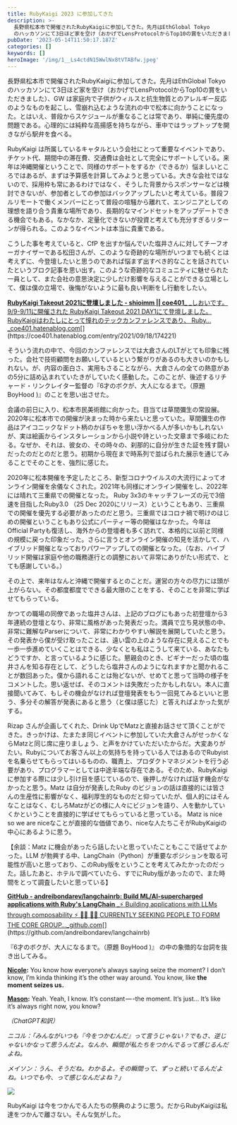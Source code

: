 ```yaml
---
title: RubyKaigi 2023 に参加してきた
description: >-
  長野県松本市で開催されたRubyKaigiに参加してきた。先月はEthGlobal Tokyo
  のハッカソンにて3日ほど家を空け（おかげでLensProtocolからTop10の賞をいただきました）、GW…
pubDate: '2023-05-14T11:50:17.187Z'
categories: []
keywords: []
heroImage: '/img/1__Ls4ctdN15WwlNx8tVTABfw.jpeg'
---
```


長野県松本市で開催されたRubyKaigiに参加してきた。先月はEthGlobal Tokyo のハッカソンにて3日ほど家を空け（おかげでLensProtocolからTop10の賞をいただきました）、GW は家庭内で子供がウィルスと抗生物質とのアレルギー反応のようなものを起こし、雪崩れ込むような流れの中で松本に向かうことになった。とはいえ、普段からスケジュールが重なることは常であり、単純に優先度の問題である。心理的には純粋な高揚感を持ちながら、車中ではラップトップを開きながら駅弁を食べる。

RubyKaigi は所属しているキャタルという会社にとって重要なイベントであり、チケット代、期間中の滞在費、交通費は会社として完全にサポートしている。来年は沖縄開催ということで、同様のサポートをするか（できるか）悩ましいところではあるが、まずは予算感を計算してみようと思っている。大きな会社ではないので、採用枠も常にあるわけではなく、そうした背景からスポンサーなどは検討できないが、参加者としての参加はバックアップしたいと考えている。普段フルリモートで働くメンバーにとって普段の喧騒から離れて、エンジニアとしての理想を語り合う貴重な場所であり、長期的なマインドセットをアップデートできる機会でもある。なかなか、定量化できないが投資と考えても充分すぎるリターンが得られる。このようなイベントは本当に貴重である。

こうした事を考えていると、CfP を出すか悩んでいた塩井さんに対してチーフオーガナイザーである松田さんが、このような奇跡的な場所がいつまでも続くとは考えずに、今登壇したいと思うのであれば悩まず出すべき的なことを話されていたというブロク記事を思い出す。このような奇跡的なコミュニティに魅せられた一員として、また会社の意思決定に少しだけ影響を与えることができる立場として、僕は僕の立場で、後悔がないように最も良い判断をし行動をしたい。

[**RubyKaigi Takeout 2021に登壇しました - shioimm || coe401\_**
_しおいです。 9/9-9/11に開催された RubyKaigi Takeout 2021 DAY1にて登壇しました。 RubyKaigiはわたしにとって憧れのテックカンファレンスであり、 Ruby…_coe401.hatenablog.com](https://coe401.hatenablog.com/entry/2021/09/18/174221 "https://coe401.hatenablog.com/entry/2021/09/18/174221")[](https://coe401.hatenablog.com/entry/2021/09/18/174221)

そういう流れの中で、今回のカンファレンスでは大倉さんのLTがとても印象に残った。会社で技術顧問をお願いしているという繋がりがあるのも大きいのかもしれない。が、内容の面白さ、実用もさることながら、大倉さんの全ての熱意があの5分に詰め込まれていたきがしていたく感動した。このことが、後述するリチャード・リンクレイター監督の『6才のボクが、大人になるまで。（原題 BoyHood )』のことを思い出させた。

会議の前日に入り、松本市民美術館に向かった。目当ては草間彌生の常設展。2020年に松本市での開催が決まった時から来たいと思っていた。草間彌生の作品はアイコニックなドット柄のかぼちゃを思い浮かべる人が多いかもしれないが、実は絵画からインスタレーションから小説や詩といった文章まで多岐にわたる。なぜか、それは、彼女の、その時々の、刹那的に自分が生きた証を残す闘いだったのだとのだと思う。初期から現在まで時系列で並ばられた展示を通じてみることでそのことを、強烈に感じた。

2020年に松本開催を予定したところ、新型コロナウイルスの大流行によってオンライン開催を余儀なくされた。2021年も同様にオンライン開催をし、2022年には晴れて三重県での開催となった。 Ruby 3x3のキャッチフレーズの元で3倍速を目指したRuby3.0 （25 Dec 2020にリリース）ということもあり、三重県での開催を優先する必要があったのだと思う。三重県ではコロナ禍で明けのはじめの開催ということもあり公式にパーティー等の開催はなかった。今年は Official Partyも復活し、海外からの登壇者も多く訪れて、本格的に以前と同様の規模に戻った印象だった。さらに言うとオンライン開催の知見を活かして、ハイブリッド開催となっておりパワーアップしての開催となった。（なお、ハイブリッド開催は家庭や他の職務遂行との調整において非常にありがたい形式で、とても感謝している。）

その上で、来年はなんと沖縄で開催するとのことだ。運営の方々の尽力には頭が上がらない。その都度都度でできる最大限のことをする、そのことを非常に学ばせてもらっている。

かつての職場の同僚であった塩井さんは、上記のブログにもあった初登壇から3年連続の登壇となり、非常に風格があった発表だった。満員で立ち見状態の中、非常に難解なParserについて、非常にわかりやすい解説を展開していたと思う。その発表から僕が受け取ったことは、遠い雲の上のような存在に見えることでも一歩一歩進めていくことはできる、少なくとも私はこうして来ている、あなたもどうですか、と言っているように感じた。懇親会のとき、ビギナーだった頃の塩井さんを知る存在として、どうしたら塩井さんのようになれますかと聞かれることが数回あった。僕から語れることは殆どないが、せめてと思って当時の様子をコメントした。思い返せば、そのコメントは失敗だったかもしれない。本人に直接聞いてみて、もしその機会がなければ登壇発表をもう一回見てみるといいと思う、多分その解答が発表にあると思う（と僕は感じた）と答えればよかった気がする。

Rizap さんが企画してくれた、Drink UpでMatzと直接お話させて頂くことができた。きっかけは、たまたま同じイベントに参加していた大倉さんがせっかくならMatzと同じ席に座りましょう、と声をかけていただいたからだ。大変ありがたい。Rubyについてお客さん以上の気持ちを持っている人ではあるのでRubyistを名乗らせてもらってはいるものの、職責上、プロダクトマネジメントを行う必要があり、プログラマーとしては中途半端な存在である。そのため、RubyKaigi に参加する際には少し引け目を感じているので、後押しがなければ話す機会がなかったと思う。Matz は自分が発表したRuby のビジョンの話は直接的には皆さんの生産性に影響がなく、福利厚生的なものだと仰っていたが、個人的にはそんなことはなく、むしろMatzがどの様に人々にビジョンを語り、人を動かしていくかということを直接的に学ばせてもらっていると思っている。 Matz is nice so we are niceなことが直接的な価値であり、niceな人たちこそがRubyKaigiの中心にあるように思う。

【余談：Matz に機会があったら話したいと思っていたこともここで話せてよかった。LLM が勃興する中、LangChain（Python）が重要なポジションを取る可能性が高いと思っており、このRuby版をということを考えてみたかったのだった。話したあと、ホテルで調べていたら、すでにRuby版があったので、また時間をとって調査したいと思っている】

[**GitHub - andreibondarev/langchainrb: Build ML/AI-supercharged applications with Ruby's LangChain**
_⚡ Building applications with LLMs through composability ⚡ 👨‍💻 👩‍💻 CURRENTLY SEEKING PEOPLE TO FORM THE CORE GROUP…_github.com](https://github.com/andreibondarev/langchainrb "https://github.com/andreibondarev/langchainrb")[](https://github.com/andreibondarev/langchainrb)

『6才のボクが、大人になるまで。（原題 BoyHood )』 の中の象徴的な台詞を抜き出してみる。

[**Nicole**](http://m.imdb.com/name/nm3878243)**:** You know how everyone’s always saying seize the moment? I don’t know, I’m kinda thinking it’s the other way around. You know, like **the moment seizes us.**

[**Mason**](http://m.imdb.com/name/nm1294664)**:** Yeah. Yeah, I know. It’s constant — -the moment. It’s just… It’s like it’s always right now, you know?

_（ChatGPT和訳）_

_ニコル：「みんながいつも『今をつかむんだ』って言うじゃない？でもさ、逆じゃないかなって思うんだよ。なんか、瞬間が私たちをつかんでるって感じるんだよね。_

_メイソン：うん、そうだね。わかるよ。その瞬間って、ずっと続いてるんだよね。いつでも今、って感じなんだよね？」_

![](/img/1__Ls4ctdN15WwlNx8tVTABfw.jpeg)

RubyKaigi は今をつかんでる人たちの祭典のように思う。だからRubyKaigiは私達をつかんで離さない。そんな気がした。